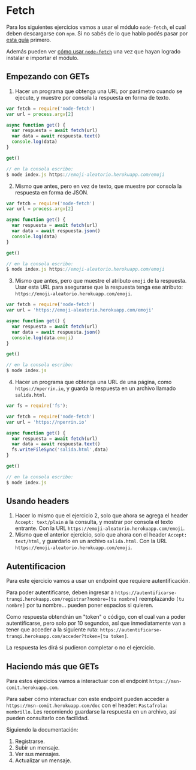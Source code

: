 # Fetch

Para los siguientes ejercicios vamos a usar el módulo `node-fetch`, el cual deben descargarse con `npm`. Si no sabés de lo que hablo podés pasar por [esta guía](/apuntes/back/module.md) primero.

Además pueden ver [cómo usar `node-fetch`](/apuntes/back/node-fetch.md) una vez que hayan logrado instalar e importar el módulo.

## Empezando con GETs 

1. Hacer un programa que obtenga una URL por parámetro cuando se ejecute, y muestre por consola la respuesta en forma de texto.

```js
var fetch = require('node-fetch')
var url = process.argv[2]

async function get() {
  var respuesta = await fetch(url)
  var data = await respuesta.text()
  console.log(data)
}

get()

// en la consola escribo:
$ node index.js https://emoji-aleatorio.herokuapp.com/emoji
```

2. Mismo que antes, pero en vez de texto, que muestre por consola la respuesta en forma de JSON.

```js
var fetch = require('node-fetch')
var url = process.argv[2]

async function get() {
  var respuesta = await fetch(url)
  var data = await respuesta.json()
  console.log(data)
}

get()

// en la consola escribo:
$ node index.js https://emoji-aleatorio.herokuapp.com/emoji
```

3. Mismo que antes, pero que muestre el atributo `emoji` de la respuesta. Usar esta URL para asegurarse que la respuesta tenga ese atributo: `https://emoji-aleatorio.herokuapp.com/emoji`.

```js
var fetch = require('node-fetch')
var url = 'https://emoji-aleatorio.herokuapp.com/emoji'

async function get() {
  var respuesta = await fetch(url)
  var data = await respuesta.json()
  console.log(data.emoji)
}

get()

// en la consola escribo:
$ node index.js
```

4. Hacer un programa que obtenga una URL de una página, como `https://nperrin.io`, y guarda la respuesta en un archivo llamado `salida.html`.

```js
var fs = require('fs');

var fetch = require('node-fetch')
var url = 'https://nperrin.io'

async function get() {
  var respuesta = await fetch(url)
  var data = await respuesta.text()
  fs.writeFileSync('salida.html',data)
}

get()

// en la consola escribo:
$ node index.js
```

## Usando headers

1. Hacer lo mismo que el ejercicio 2, solo que ahora se agrega el header `Accept: text/plain` a la consulta, y mostrar por consola el texto entrante. Con la URL `https://emoji-aleatorio.herokuapp.com/emoji`.
2. Mismo que el anterior ejercicio, solo que ahora con el header `Accept: text/html`, y guardarlo en un archivo `salida.html`. Con la URL `https://emoji-aleatorio.herokuapp.com/emoji`.

## Autentificacion

Para este ejercicio vamos a usar un endpoint que requiere autentificación.

Para poder autentificarse, deben ingresar a `https://autentificarse-tranqi.herokuapp.com/registrar?nombre=[tu nombre]` reemplazando `[tu nombre]` por tu nombre... pueden poner espacios si quieren.

Como respuesta obtendrán un "token" o código, con el cual van a poder autentificarse, pero solo por 10 segundos, así que inmediatamente van a tener que acceder a la siguiente ruta: `https://autentificarse-tranqi.herokuapp.com/acceder?token=[tu token]`.

La respuesta les dirá si pudieron completar o no el ejercicio.

## Haciendo más que GETs

Para estos ejercicios vamos a interactuar con el endpoint `https://msn-comit.herokuapp.com`.

Para saber cómo interactuar con este endpoint pueden acceder a `https://msn-comit.herokuapp.com/doc` con el header: `Pastafrola: membrillo`. Les recomiendo guardarse la respuesta en un archivo, así pueden consultarlo con facilidad.

Siguiendo la documentación:

1. Registrarse.
2. Subir un mensaje.
3. Ver sus mensajes.
4. Actualizar un mensaje.
